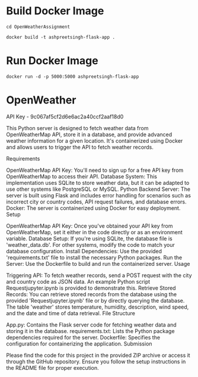 # Build Docker Image
```
cd OpenWeatherAssignment
```

```
docker build -t ashpreetsingh-flask-app .
```

# Run Docker Image

```
docker run -d -p 5000:5000 ashpreetsingh-flask-app
```



# OpenWeather

API Key - 9c067af5cf2d6e6ac2a40ccf2aaf18d0


This Python server is designed to fetch weather data from OpenWeatherMap API, store it in a database, and provide advanced weather information for a given location. It's containerized using Docker and allows users to trigger the API to fetch weather records.

Requirements

OpenWeatherMap API Key: You'll need to sign up for a free API key from OpenWeatherMap to access their API.
Database System: This implementation uses SQLite to store weather data, but it can be adapted to use other systems like PostgreSQL or MySQL.
Python Backend Server: The server is built using Flask and includes error handling for scenarios such as incorrect city or country codes, API request failures, and database errors.
Docker: The server is containerized using Docker for easy deployment.
Setup

OpenWeatherMap API Key: Once you've obtained your API key from OpenWeatherMap, set it either in the code directly or as an environment variable.
Database Setup: If you're using SQLite, the database file is 'weather_data.db'. For other systems, modify the code to match your database configuration.
Install Dependencies: Use the provided 'requirements.txt' file to install the necessary Python packages.
Run the Server: Use the Dockerfile to build and run the containerized server.
Usage

Triggering API: To fetch weather records, send a POST request with the city and country code as JSON data. An example Python script Requestjupyter.ipynb is provided to demonstrate this.
Retrieve Stored Records: You can retrieve stored records from the database using the provided 'Requestjupyter.ipynb' file or by directly querying the database. The table 'weather' stores temperature, humidity, description, wind speed, and the date and time of data retrieval.
File Structure

App.py: Contains the Flask server code for fetching weather data and storing it in the database.
requirements.txt: Lists the Python package dependencies required for the server.
Dockerfile: Specifies the configuration for containerizing the application.
Submission

Please find the code for this project in the provided ZIP archive or access it through the GitHub repository. Ensure you follow the setup instructions in the README file for proper execution.

